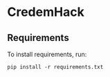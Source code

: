 # CredemHack

## Requirements

To install requirements, run: 

    pip install -r requirements.txt


